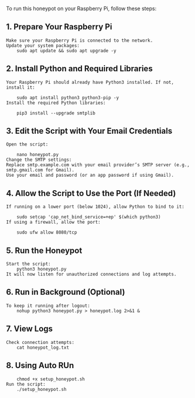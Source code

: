 To run this honeypot on your Raspberry Pi, follow these steps:

## 1. Prepare Your Raspberry Pi
```
Make sure your Raspberry Pi is connected to the network.
Update your system packages:
    sudo apt update && sudo apt upgrade -y
```

## 2. Install Python and Required Libraries
```
Your Raspberry Pi should already have Python3 installed. If not, install it:

    sudo apt install python3 python3-pip -y
Install the required Python libraries:

    pip3 install --upgrade smtplib
```
## 3. Edit the Script with Your Email Credentials
```
Open the script:

    nano honeypot.py
Change the SMTP settings:
Replace smtp.example.com with your email provider’s SMTP server (e.g., smtp.gmail.com for Gmail).
Use your email and password (or an app password if using Gmail).
```
## 4. Allow the Script to Use the Port (If Needed)
```
If running on a lower port (below 1024), allow Python to bind to it:

    sudo setcap 'cap_net_bind_service=+ep' $(which python3)
If using a firewall, allow the port:

    sudo ufw allow 8080/tcp
```
## 5. Run the Honeypot

```
Start the script:
    python3 honeypot.py
It will now listen for unauthorized connections and log attempts.
```
## 6. Run in Background (Optional)
```
To keep it running after logout:
    nohup python3 honeypot.py > honeypot.log 2>&1 &
```
## 7. View Logs
```
Check connection attempts:
    cat honeypot_log.txt
```
## 8. Using Auto RUn
```
    chmod +x setup_honeypot.sh
Run the script:
    ./setup_honeypot.sh
```